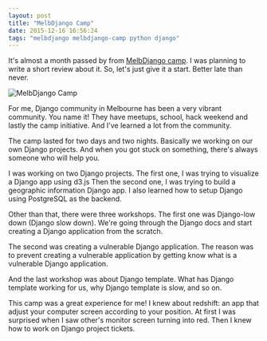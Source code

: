 ```yaml
---
layout: post
title: "MelbDjango Camp"
date: 2015-12-16 16:56:24
tags: "melbdjango melbdjango-camp python django"
---
```


It's almost a month passed by from [MelbDjango camp](https://melbdjango.camp/). 
I was planning to write a short review about it. So, let's just give it a start. 
Better late than never.

 ![MelbDjango Camp](https://melbdjango.camp/static/images/MDjC.png)

For me, Django community in Melbourne has been a very vibrant community. You 
name it! They have meetups, school, hack weekend and lastly the camp initiative. 
And I've learned a lot from the community.

The camp lasted for two days and two nights. Basically we working on our own 
Django projects. And when you got stuck on something, there's always someone who 
will help you.

I was working on two Django projects. The first one, I was trying to visualize a 
Django app using d3.js Then the second one, I was trying to build a geographic 
information Django app. I also learned how to setup Django using PostgreSQL as 
the backend.

Other than that, there were three workshops. The first one was Django-low down 
(Django slow down). We're going through the Django docs and start creating a 
Django application from the scratch.

The second was creating a vulnerable Django application. The reason was to 
prevent creating a vulnerable application by getting know what is a vulnerable 
Django application.

And the last workshop was about Django template. What has Django template 
working for us, why Django template is slow, and so on.

This camp was a great experience for me! I knew about redshift: an app that 
adjust your computer screen according to your position. At first I was surprised 
when I saw other's monitor screen turning into red. Then I knew how to work 
on Django project tickets. 
